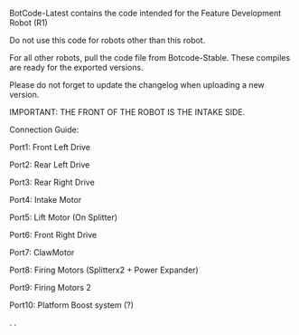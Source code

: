 BotCode-Latest contains the code intended for the Feature Development Robot (R1)

Do not use this code for robots other than this robot.

For all other robots, pull the code file from Botcode-Stable. These compiles are ready for the exported versions.

Please do not forget to update the changelog when uploading a new version.

IMPORTANT: THE FRONT OF THE ROBOT IS THE INTAKE SIDE.

Connection Guide:

 Port1: Front Left Drive
 
 Port2: Rear Left Drive
 
 Port3: Rear Right Drive
 
 Port4: Intake Motor
 
 Port5: Lift Motor (On Splitter)
 
 Port6: Front Right Drive
 
 Port7: ClawMotor
 
 Port8: Firing Motors (Splitterx2 + Power Expander) 
 
 Port9: Firing Motors 2
 
Port10: Platform Boost system (?)

.
.
